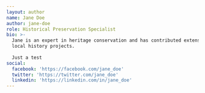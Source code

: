```yaml
---
layout: author
name: Jane Doe
author: jane-doe
role: Historical Preservation Specialist
bio: >-
  Jane is an expert in heritage conservation and has contributed extensively to
  local history projects.
  
  Just a test
social:
  facebook: 'https://facebook.com/jane_doe'
  twitter: 'https://twitter.com/jane_doe'
  linkedin: 'https://linkedin.com/in/jane_doe'
---
```

